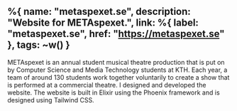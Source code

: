 %{
    name: "metaspexet.se",
    description: "Website for METAspexet.",
    link: %{
        label: "metaspexet.se",
        href: "https://metaspexet.se"
    },
    tags: ~w()
}
---

METAspexet is an annual student musical theatre production that is put on by
Computer Science and Media Technology students at KTH. Each year, a team of
around 130 students work together voluntarily to create a show that is performed
at a commercial theatre. I designed and developed the website. The website is
built in Elixir using the Phoenix framework and is designed using Tailwind CSS. 
